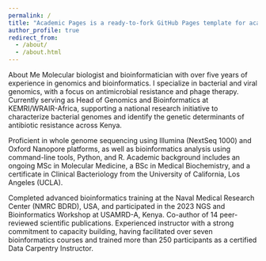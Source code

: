 ```yaml
---
permalink: /
title: "Academic Pages is a ready-to-fork GitHub Pages template for academic personal websites"
author_profile: true
redirect_from: 
  - /about/
  - /about.html
---
```


About Me
Molecular biologist and bioinformatician with over five years of experience in genomics and bioinformatics. I specialize in bacterial and viral genomics, with a focus on antimicrobial resistance and phage therapy. Currently serving as Head of Genomics and Bioinformatics at KEMRI/WRAIR-Africa, supporting a national research initiative to characterize bacterial genomes and identify the genetic determinants of antibiotic resistance across Kenya.

Proficient in whole genome sequencing using Illumina (NextSeq 1000) and Oxford Nanopore platforms, as well as bioinformatics analysis using command-line tools, Python, and R. Academic background includes an ongoing MSc in Molecular Medicine, a BSc in Medical Biochemistry, and a certificate in Clinical Bacteriology from the University of California, Los Angeles (UCLA).

Completed advanced bioinformatics training at the Naval Medical Research Center (NMRC BDRD), USA, and participated in the 2023 NGS and Bioinformatics Workshop at USAMRD-A, Kenya. Co-author of 14 peer-reviewed scientific publications. Experienced instructor with a strong commitment to capacity building, having facilitated over seven bioinformatics courses and trained more than 250 participants as a certified Data Carpentry Instructor.
